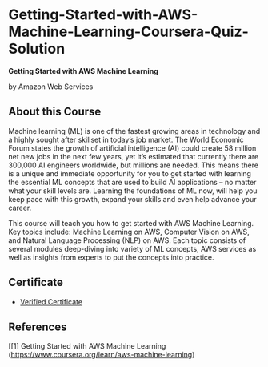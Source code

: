 # Getting-Started-with-AWS-Machine-Learning-Coursera-Quiz-Solution
**Getting Started with AWS Machine Learning**

by Amazon Web Services
## About this Course
Machine learning (ML) is one of the fastest growing areas in technology and a highly sought after skillset in today’s job market. The World Economic Forum states the growth of artificial intelligence (AI) could create 58 million net new jobs in the next few years, yet it’s estimated that currently there are 300,000 AI engineers worldwide, but millions are needed. This means there is a unique and immediate opportunity for you to get started with learning the essential ML concepts that are used to build AI applications – no matter what your skill levels are. Learning the foundations of ML now, will help you keep pace with this growth, expand your skills and even help advance your career. 

This course will teach you how to get started with AWS Machine Learning. Key topics include: Machine Learning on AWS, Computer Vision on AWS, and Natural Language Processing (NLP) on AWS. Each topic consists of several modules deep-diving into variety of ML concepts, AWS services as well as insights from experts to put the concepts into practice.

## Certificate
* [Verified Certificate](https://www.coursera.org/account/accomplishments/certificate/9SRUZME2Y6PG)

## References
[[1] Getting Started with AWS Machine Learning (https://www.coursera.org/learn/aws-machine-learning)

